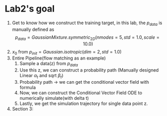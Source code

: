# Lab2's goal
1. Get to know how we construct the training target, in this lab, the $p_{data}$ is manually defined as  
$$p_{data} = GaussianMixture.symmetric_{2D}(nmodes=5, std=1.0, scale=10.0)$$
2. $x_0$ from $p_{init}=Gaussian.isotropic(dim=2, std = 1.0)$
3. Entire Pipeline(flow matching as an example)
   1. Sample a data(z) from $p_{data}$
   2. Use this z, we can construct a probability path (Manually designed Linear $\alpha_t$ and sqrt $\beta_t$)
   3. Probability path -> we can get the conditional vector field with formula
   4. Now, we can construct the Conditional Vector Field ODE to numerically simulate(with delta t)
   5. Lastly, we get the simulation trajectory for single data point z.
4. Section 3: